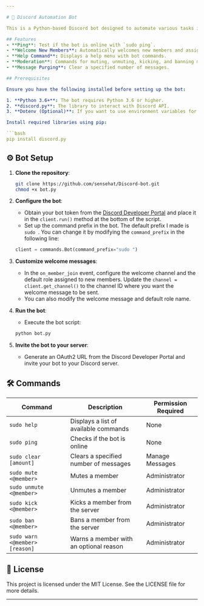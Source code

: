 ```yaml
---

# 🤖 Discord Automation Bot

This is a Python-based Discord bot designed to automate various tasks in a Discord server, such as welcoming new members, muting, banning, and providing help information for users.

## Features
- **Ping**: Test if the bot is online with `sudo ping`.
- **Welcome New Members**: Automatically welcomes new members and assigns a default role.
- **Help Command**: Displays a help menu with bot commands.
- **Moderation**: Commands for muting, unmuting, kicking, and banning members.
- **Message Purging**: Clear a specified number of messages.

## Prerequisites

Ensure you have the following installed before setting up the bot:

1. **Python 3.6+**: The bot requires Python 3.6 or higher.
2. **discord.py**: The library to interact with Discord API.
3. **Dotenv (Optional)**: If you want to use environment variables for token management.

Install required libraries using pip:

```bash
pip install discord.py
```

## ⚙️ Bot Setup

1. **Clone the repository**:
    ```bash
    git clone https://github.com/sensehat/Discord-bot.git
    chmod +x bot.py
    ```

2. **Configure the bot**:
    - Obtain your bot token from the [Discord Developer Portal](https://discord.com/developers/applications) and place it in the `client.run()` method at the bottom of the script.
    - Set up the command prefix in the bot. The default prefix I made is  `sudo `. You can change it by modifying the `command_prefix` in the following line:

    ```python
    client = commands.Bot(command_prefix="sudo ")
    ```

3. **Customize welcome messages**:
    - In the `on_member_join` event, configure the welcome channel and the default role assigned to new members. Update the `channel = client.get_channel()` to the channel ID where you want the welcome message to be sent.
    - You can also modify the welcome message and default role name.

4. **Run the bot**:
    - Execute the bot script:
    ```bash
    python bot.py
    ```

5. **Invite the bot to your server**:
    - Generate an OAuth2 URL from the Discord Developer Portal and invite your bot to your Discord server.

## 🛠️ Commands

| Command               | Description                                   | Permission Required   |
|-----------------------|-----------------------------------------------|-----------------------|
| `sudo help`           | Displays a list of available commands         | None                  |
| `sudo ping`           | Checks if the bot is online                   | None                  |
| `sudo clear [amount]` | Clears a specified number of messages         | Manage Messages       |
| `sudo mute <@member>` | Mutes a member                                | Administrator         |
| `sudo unmute <@member>`| Unmutes a member                             | Administrator         |
| `sudo kick <@member>` | Kicks a member from the server                | Administrator         |
| `sudo ban <@member>`  | Bans a member from the server                 | Administrator         |
| `sudo warn <@member> [reason]` | Warns a member with an optional reason | Administrator         |

## 📝 License

This project is licensed under the MIT License. See the LICENSE file for more details.

---
```

